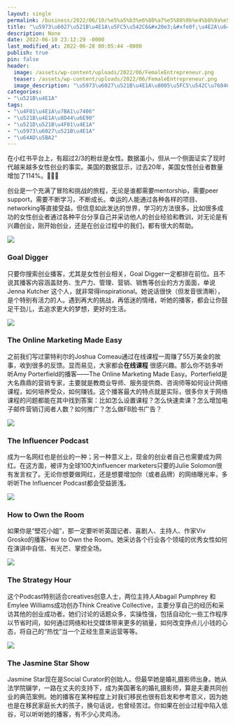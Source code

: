 ```yaml
---
layout: single
permalink: /business/2022/06/10/%e5%a5%b3%e6%80%a7%e5%88%9b%e4%b8%9a%e5%bf%85%e5%90%ac6%e2%83%a3%ef%b8%8f%e4%b8%aa%e6%92%ad%e5%ae%a2/
title: "\u5973\u6027\u521B\u4E1A\u5FC5\u542C6&#x20e3;&#xfe0f;\u4E2A\u64AD\u5BA2"
description: None
date: 2022-06-10 23:12:29 -0000
last_modified_at: 2022-06-28 00:05:44 -0000
publish: true
pin: false
header:
  image: /assets/wp-content/uploads/2022/06/FemaleEntrepreneur.png
  teaser: /assets/wp-content/uploads/2022/06/FemaleEntrepreneur.png
  image_description: "\u5973\u6027\u521B\u4E1A\u8005\u5FC5\u542C\u76846\u4E2A\u64AD\u5BA2"
categories:
- "\u521B\u4E1A"
tags:
- "\u4F01\u4E1A\u7BA1\u7406"
- "\u521B\u4E1A\u8D44\u6E90"
- "\u521D\u521B\u4F01\u4E1A"
- "\u5973\u6027\u521B\u4E1A"
- "\u64AD\u5BA2"
---
```

在小红书平台上，有超过2/3的粉丝是女性。数据虽小，但从一个侧面证实了现时代越来越多女性创业的事实。美国的数据显示，过去20年，美国女性创业者数量增加了114%。🥳🤩🥳

创业是一个充满了冒险和挑战的旅程，无论是谁都需要mentorship，需要peer support，需要不断学习，不断成长。幸运的人能通过各种各样的项目、networking等直接受益。但信息如此发达的世界，学习的方法很多。比如很多成功的女性创业者通过各种平台分享自己并采访他人的创业经验和教训，对无论是有兴趣创业，刚开始创业，还是在创业过程中的我们，都有很大的帮助。

![](/assets/wp-content/uploads/2022/06/G-Digger.png)

### Goal Digger

只要你搜索创业播客，尤其是女性创业相关，Goal Digger一定都排在前位。且不说其播客内容涵盖财务、生产力、管理、营销、销售等创业的方方面面，单说Jenna Kutcher 这个人，就非常得inspirational。她说话很快（但发音很清晰），是个特别有活力的人。遇到再大的挑战，再低迷的情绪，听她的播客，都会让你鼓足干劲儿，去追求更大的梦想，更好的生活。

![](/assets/wp-content/uploads/2022/06/OMME.png)

### The Online Marketing Made Easy

之前我们写过蒙特利尔的Joshua Comeau通过在线课程一周赚了55万美金的故事，收到很多的反馈。显而易见，大家都会**在线课程** 很感兴趣。那么你不妨多听听Amy Porterfield的播客——The Online Marketing Made Easy。Porterfield是大名鼎鼎的营销专家，主要就是教商业导师、服务提供商、咨询师等如何设计网络课程，如何培养受众，如何赚钱。这个播客最大的特点就是实际，很多你关于网络课程的问题都能在其中找到答案：比如怎么设置课程？怎么快速卖课？怎么增加电子邮件营销订阅者人数？如何推广？怎么做FB脸书广告？

![](/assets/wp-content/uploads/2022/06/InfluencerPodcast.png)

### The Influencer Podcast

成为一名网红也是创业的一种；另一种意义上，现金的创业者自己也需要成为网红。在这方面，被评为全球100大influencer marketers只要的Julie Solomon很有发言权了。无论你想要做网红，还是想要增加你（或者品牌）的网络曝光率，多听听The Influencer Podcast都会受益匪浅。

![](/assets/wp-content/uploads/2022/06/Owntheroom.png)

### How to Own the Room

如果你是“壁花小姐”，那一定要听听英国记者、喜剧人、主持人、作家Viv Grosko的播客How to Own the Room。她采访各个行业各个领域的优秀女性如何在演讲中自信、有光芒、掌控全场。

![](/assets/wp-content/uploads/2022/06/STRATEGY.png)

### The Strategy Hour

这个Podcast特别适合creatives创意人士，两位主持人Abagail Pumphrey 和 Emylee Williams成功创办Think Creative Collective，主要分享自己的经历和采访其他的创业成功者。她们讨论的话题众多，实操性强，包括自动化一些工作程序以节省时间，如何通过网络和社交媒体带来更多的销量，如何改变挣点儿小钱的心态，将自己的“热忱”当一个正经生意来运营等等。

![](/assets/wp-content/uploads/2022/06/JSShow.png)

### The Jasmine Star Show

Jasmine Star现在是Social Curator的创始人。但最早她是婚礼摄影师出身。她从法学院辍学，一路在丈夫的支持下，成为美国著名的婚礼摄影师，算是夫妻共同创业的典范案例。她的播客在某种程度上对我们移民也很有启发和参考意义，因为她也是在移民家庭长大的孩子，换句话说，也曾经苦过。你如果在创业过程中陷入低谷，可以听听她的播客，有不少心灵鸡汤。
